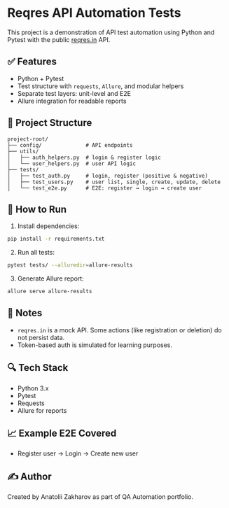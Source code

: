 # Reqres API Automation Tests

This project is a demonstration of API test automation using Python and Pytest with the public [reqres.in](https://reqres.in) API.

## ✅ Features

- Python + Pytest
- Test structure with `requests`, `Allure`, and modular helpers
- Separate test layers: unit-level and E2E
- Allure integration for readable reports

## 📂 Project Structure

```
project-root/
├── config/              # API endpoints
├── utils/
│   ├── auth_helpers.py  # login & register logic
│   └── user_helpers.py  # user API logic
├── tests/
│   ├── test_auth.py     # login, register (positive & negative)
│   ├── test_users.py    # user list, single, create, update, delete
│   └── test_e2e.py      # E2E: register → login → create user
```

## 🚀 How to Run

1. Install dependencies:

```bash
pip install -r requirements.txt
```

2. Run all tests:

```bash
pytest tests/ --alluredir=allure-results
```

3. Generate Allure report:

```bash
allure serve allure-results
```

## 📌 Notes

- `reqres.in` is a mock API. Some actions (like registration or deletion) do not persist data.
- Token-based auth is simulated for learning purposes.

## 🔍 Tech Stack

- Python 3.x
- Pytest
- Requests
- Allure for reports

## 📈 Example E2E Covered

- Register user → Login → Create new user

## ✍ Author

Created by Anatolii Zakharov as part of QA Automation portfolio.